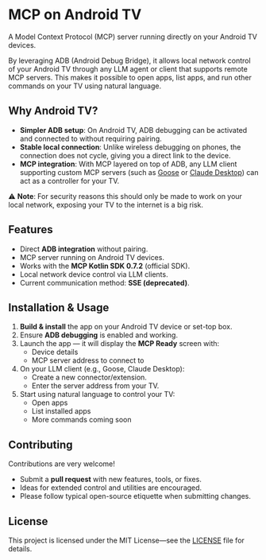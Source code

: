 # MCP on Android TV

A Model Context Protocol (MCP) server running directly on your Android TV devices.

By leveraging ADB (Android Debug Bridge), it allows local network control of your Android TV through any LLM agent or client that supports remote MCP servers. This makes it possible to open apps, list apps, and run other commands on your TV using natural language.

## Why Android TV?

- **Simpler ADB setup**: On Android TV, ADB debugging can be activated and connected to without requiring pairing.
- **Stable local connection**: Unlike wireless debugging on phones, the connection does not cycle, giving you a direct link to the device.
- **MCP integration**: With MCP layered on top of ADB, any LLM client supporting custom MCP servers (such as [Goose](https://github.com/goose-ai) or [Claude Desktop](https://claude.ai)) can act as a controller for your TV.

⚠️ **Note**: For security reasons this should only be made to work on your local network, exposing your TV to the internet is a big risk.

## Features

- Direct **ADB integration** without pairing.
- MCP server running on Android TV devices.
- Works with the **MCP Kotlin SDK 0.7.2** (official SDK).
- Local network device control via LLM clients.
- Current communication method: **SSE (deprecated)**.

## Installation & Usage

1. **Build & install** the app on your Android TV device or set-top box.
2. Ensure **ADB debugging** is enabled and working.
3. Launch the app — it will display the **MCP Ready** screen with:
    - Device details
    - MCP server address to connect to
4. On your LLM client (e.g., Goose, Claude Desktop):
    - Create a new connector/extension.
    - Enter the server address from your TV.
5. Start using natural language to control your TV:
    - Open apps
    - List installed apps
    - More commands coming soon


## Contributing

Contributions are very welcome!

- Submit a **pull request** with new features, tools, or fixes.
- Ideas for extended control and utilities are encouraged.
- Please follow typical open-source etiquette when submitting changes.

## License

This project is licensed under the MIT License—see the [LICENSE](./LICENSE) file for details.
